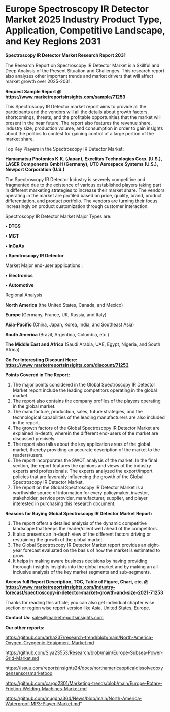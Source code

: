 # Europe Spectroscopy IR Detector Market 2025 Industry Product Type, Application, Competitive Landscape, and Key Regions 2031

<strong>Spectroscopy IR Detector Market Research Report 2031</strong>

The Research Report on Spectroscopy IR Detector Market is a Skillful and Deep Analysis of the Present Situation and Challenges. This research report also analyzes other important trends and market drivers that will affect market growth over 2025-2031.

<strong>Request Sample Report @ <a href=https://www.marketreportsinsights.com/sample/71253>https://www.marketreportsinsights.com/sample/71253</a></strong>

This Spectroscopy IR Detector market report aims to provide all the participants and the vendors will all the details about growth factors, shortcomings, threats, and the profitable opportunities that the market will present in the near future. The report also features the revenue share, industry size, production volume, and consumption in order to gain insights about the politics to contest for gaining control of a large portion of the market share.

Top Key Players in the Spectroscopy IR Detector Market:

<strong>Hamamatsu Photonics K.K. (Japan), Excelitas Technologies Corp. (U.S.), LASER Components GmbH (Germany), UTC Aerospace Systems (U.S.), Newport Corporation (U.S.)</strong>

The Spectroscopy IR Detector Industry is severely competitive and fragmented due to the existence of various established players taking part in different marketing strategies to increase their market share. The vendors operating in the market are profiled based on price, quality, brand, product differentiation, and product portfolio. The vendors are turning their focus increasingly on product customization through customer interaction.

Spectroscopy IR Detector Market Major Types are:

<strong>• DTGS

• MCT

• InGaAs

• Spectroscopy IR Detector</strong>

Market Major end-user applications :

<strong>• Electronics

• Automotive</strong>

Regional Analysis

</u><strong><b>North America</b></strong> (the United States, Canada, and Mexico)

<strong><b>Europe </b></strong>(Germany, France, UK, Russia, and Italy)

<strong><b>Asia-Pacific</b></strong> (China, Japan, Korea, India, and Southeast Asia)

<strong><b>South America</b></strong> (Brazil, Argentina, Colombia, etc.)

<strong><b>The Middle East and Africa</b></strong> (Saudi Arabia, UAE, Egypt, Nigeria, and South Africa)

<strong>Go For Interesting Discount Here: <a href=https://www.marketreportsinsights.com/discount/71253>https://www.marketreportsinsights.com/discount/71253</a></strong>

<strong>Points Covered in The Report:</strong>
<ol>
  <li>The major points considered in the Global Spectroscopy IR Detector Market report include the leading competitors operating in the global market.</li>
  <li>The report also contains the company profiles of the players operating in the global market.</li>
  <li>The manufacture, production, sales, future strategies, and the technological capabilities of the leading manufacturers are also included in the report.</li>
  <li>The growth factors of the Global Spectroscopy IR Detector Market are explained in-depth, wherein the different end-users of the market are discussed precisely.</li>
  <li>The report also talks about the key application areas of the global market, thereby providing an accurate description of the market to the readers/users.</li>
  <li>The report incorporates the SWOT analysis of the market. In the final section, the report features the opinions and views of the industry experts and professionals. The experts analyzed the export/import policies that are favorably influencing the growth of the Global Spectroscopy IR Detector Market.</li>
  <li>The report on the Global Spectroscopy IR Detector Market is a worthwhile source of information for every policymaker, investor, stakeholder, service provider, manufacturer, supplier, and player interested in purchasing this research document.</li>
</ol>
<strong>Reasons for Buying Global Spectroscopy IR Detector Market Report:</strong>

<ol>
  <li>The report offers a detailed analysis of the dynamic competitive landscape that keeps the reader/client well ahead of the competitors.</li>
  <li>It also presents an in-depth view of the different factors driving or restraining the growth of the global market.</li>
  <li>The Global Spectroscopy IR Detector Market report provides an eight-year forecast evaluated on the basis of how the market is estimated to grow.</li>
  <li>It helps in making aware business decisions by having providing thorough insights insights into the global market and by making an all-inclusive analysis of the key market segments and sub-segments.</li>
</ol>
<strong>Access full Report Description, TOC, Table of Figure, Chart, etc. @ <a href=https://www.marketreportsinsights.com/industry-forecast/spectroscopy-ir-detector-market-growth-and-size-2021-71253>https://www.marketreportsinsights.com/industry-forecast/spectroscopy-ir-detector-market-growth-and-size-2021-71253</a></strong>


Thanks for reading this article; you can also get individual chapter wise section or region wise report version like Asia, United States, Europe.

<strong>Contact Us:</strong>
sales@marketreportsinsights.com

<strong>Our other reports:</strong>

<a href=https://github.com/arha237/research-trend/blob/main/North-America-Oxygen-Cryogenic-Equipment-Market.md>https://github.com/arha237/research-trend/blob/main/North-America-Oxygen-Cryogenic-Equipment-Market.md</a>

<a href=https://github.com/Siya23553/Research/blob/main/Europe-Subsea-Power-Grid-Market.md>https://github.com/Siya23553/Research/blob/main/Europe-Subsea-Power-Grid-Market.md</a>

<a href=https://issuu.com/reportsinsights24/docs/northamericaopticaldissolvedoxygensensorsmarketboo>https://issuu.com/reportsinsights24/docs/northamericaopticaldissolvedoxygensensorsmarketboo</a>

<a href=https://github.com/cargo2301/Marketing-trends/blob/main/Europe-Rotary-Friction-Welding-Machines-Market.md>https://github.com/cargo2301/Marketing-trends/blob/main/Europe-Rotary-Friction-Welding-Machines-Market.md</a>

<a href=https://github.com/mugdha364/News/blob/main/North-America-Waterproof-MP3-Player-Market.md>https://github.com/mugdha364/News/blob/main/North-America-Waterproof-MP3-Player-Market.md</a>"
